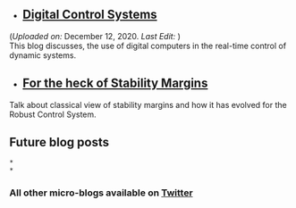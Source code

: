 - ## [Digital Control Systems](https://puneet-panwar.github.io/blogs/Digital_Control)   
(_Uploaded on:_ December 12, 2020.  _Last Edit:_ )   
This blog discusses, the use of digital computers in the real-time control of dynamic systems.


- ## [For the heck of Stability Margins](https://puneet-panwar.github.io/blogs/Stability_margin_blog)

Talk about classical view of stability margins and how it has evolved for the Robust Control System.


## Future blog posts
    *
    * 
    
### All other micro-blogs available on [Twitter]()




